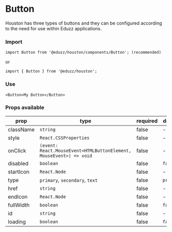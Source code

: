 # Button

Houston has three types of buttons and they can be configured according to the need for use within Eduzz applications.

### Import

```
import Button from '@eduzz/houston/components/Button'; (recommended)
```

or

```
import { Button } from '@eduzz/houston';
```

### Use

```
<Button>My Button</Button>
```

### Props available

| prop | type | required | default |
| ---- | ---- | -------- | ------- |
| className | `string` | false | - |
| style | `React.CSSProperties` | false | - |
| onClick | `(event: React.MouseEvent<HTMLButtonElement, MouseEvent>) => void` | false | - |
| disabled | `boolean` | false | `false` |
| startIcon | `React.Node` | false | - |
| type | `primary`, `secondary`, `text` | false | `primary` |
| href | `string` | false | - |
| endIcon | `React.Node` | false | - |
| fullWidth | `boolean` | false | `false` |
| id | `string` | false | - |
| loading | `boolean` | false | `false` |
